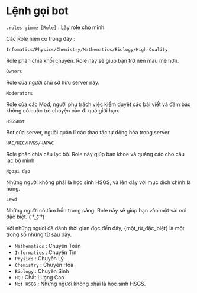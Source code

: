 # Lệnh gọi bot

`.roles gimme [Role]` : Lấy role cho mình.

Các Role hiện có trong đây :

`Infomatics/Physics/Chemistry/Mathematics/Biology/High Quality`

Role phân chia khối chuyên. Role này sẽ giúp bạn trở nên màu mè hơn.

`Owners`

Role của người chủ sở hữu server này.

`Moderators`

Role của các Mod, người phụ trách việc kiểm duyệt các bài viết và đảm bảo không có cuộc trò chuyện nào đi quá giới hạn.

`HSGSBot`

Bot của server, người quản lí các thao tác tự động hóa trong server.

`HAC/HEC/HVGS/HAPAC`

Role phân chia câu lạc bộ. Role này giúp bạn khoe và quảng cáo cho câu lạc bộ mình.

`Ngoại đạo`

Những người không phải là học sinh HSGS, và lên đây với mục đích chính là hóng.

`Lewd`

Những người có tâm hồn trong sáng. Role này sẽ giúp bạn vào một vài nơi đặc biệt. ( ͡° ͜ʖ ͡°)

Với những người đã dành thời gian đọc đến đây, {một_từ_đặc_biệt} là một trong số những từ sau đây.
+ `Mathematics` : Chuyên Toán
+ `Informatics` : Chuyên Tin
+ `Physics` : Chuyên Lý
+ `Chemistry` : Chuyên Hóa
+ `Biology` : Chuyên Sinh
+ `HQ` : Chất Lượng Cao
+ `Not HSGS` : Những người không phải là học sinh HSGS.
